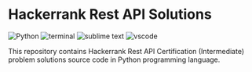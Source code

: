 # Hackerrank Rest API Solutions
![Python](https://img.shields.io/badge/Python-0078D7.svg?logo=python&logoColor=white)
![terminal](https://img.shields.io/badge/Windows%20Terminal-4D4D4D?logo=windows%20terminal&logoColor=white)
![sublime text](https://img.shields.io/badge/sublime_text-%23575757.svg?logo=sublime-text&logoColor=important)
![vscode](https://img.shields.io/badge/Visual_Studio_Code-0078D4?logo=visual%20studio%20code&logoColor=white)

This repository contains Hackerrank Rest API Certification (Intermediate) problem solutions source code in Python programming language.